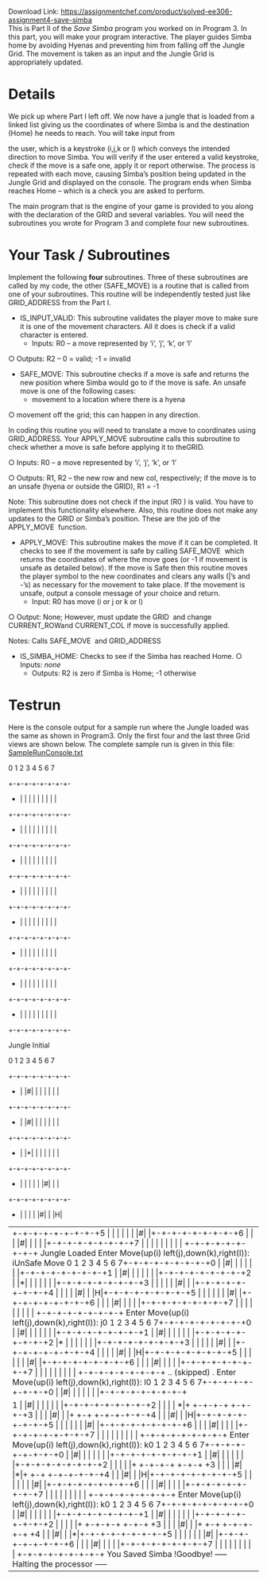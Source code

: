 Download Link: https://assignmentchef.com/product/solved-ee306-assignment4-save-simba
<br>
This is Part II of the​<em> Save Simba</em>​ program you worked on in Program 3.  In this part, you will make your program interactive. The player guides Simba home by avoiding Hyenas and preventing him from falling off the Jungle Grid. The movement is taken as an input and the Jungle Grid is appropriately updated.

<h1>Details</h1>

We pick up where Part I left off. We now have a jungle that is loaded from a linked list giving us the coordinates of where Simba is and the destination (Home) he needs to reach. You will take input from

the user, which is a keystroke (i,j,k or l) which conveys the intended direction to move Simba. You will verify if the user entered a valid keystroke, check if the move is a safe one, apply it or report otherwise. The process is repeated with each move, causing Simba’s position being updated in the Jungle Grid and displayed on the console. The program ends when Simba reaches Home – which is a check you are asked to perform.




The main program that is the engine of your game is provided to you along with the declaration of the GRID​ and several variables. You will need the subroutines you wrote for Program 3 and complete four new subroutines.




<h1>Your Task / Subroutines</h1>

Implement the following ​<strong>four </strong>​subroutines. Three of these subroutines are called by my code, the other (​SAFE_MOVE​) is a routine that is called from one of your subroutines. This routine will be independently tested  just like ​GRID_ADDRESS​ from the Part I.

<ul>

 <li>IS_INPUT_VALID​: This subroutine validates the player move to make sure it is one of the movement characters. All it does is check if a valid character is entered.

  <ul>

   <li>Inputs: ​R0​ – a move represented by ‘i’, ‘j’, ‘k’, or ‘l’</li>

  </ul></li>

</ul>

○ Outputs: ​R2​ – 0 = valid; -1 = invalid

<ul>

 <li>SAFE_MOVE​: This subroutine checks if a move is safe and returns the new position where Simba would go to if the move is safe. An unsafe move is one of the following cases:

  <ul>

   <li>movement to a location where there is a hyena</li>

  </ul></li>

</ul>

○ movement off the grid; this can happen in any direction.

In coding this routine you will need to translate a move to coordinates using ​GRID_ADDRESS​. Your ​APPLY_MOVE ​subroutine calls this subroutine to check whether a move is safe before applying it to the ​GRID​.

○ Inputs: ​R0​ – a move represented by ‘i’, ‘j’, ‘k’, or ‘l’

○ Outputs: ​R1​, ​R2​ – the new row and new col, respectively; if the move is to an unsafe (hyena or outside the ​GRID​), ​R1​ = -1

Note: This subroutine does not check if the input (R0​​ ) is valid. You have to implement this functionality elsewhere. Also, this routine does not make any updates to the GRID or Simba’s position. These are the job of the APPLY_MOVE ​​ function.

<ul>

 <li>APPLY_MOVE​: This subroutine makes the move if it can be completed. It checks to see if the movement is safe by calling SAFE_MOVE ​​ which returns the coordinates of where the move goes (or -1 if movement is unsafe as detailed below). If the move is Safe then this routine moves the player symbol to the new coordinates and clears any walls (|’s and -’s) as necessary for the movement to take place. If the movement is unsafe, output a console message of your choice and return.

  <ul>

   <li>Input: R0 has move (i or j or k or l)</li>

  </ul></li>

</ul>

○ Output: None; However, must update the GRID ​​ and change CURRENT_ROW ​​ and CURRENT_COL ​if move is successfully applied.

Notes:  Calls SAFE_MOVE ​​ and GRID_ADDRESS​




<ul>

 <li>IS_SIMBA_HOME​: Checks to see if the Simba has reached Home. ○ Inputs: <em>none</em>​

  <ul>

   <li>Outputs: R2​​ is zero if Simba is Home; -1 otherwise</li>

  </ul></li>

</ul>

<h1>Testrun</h1>

Here is the console output for a sample run where the Jungle loaded was the same as shown in Program3. Only the first four and the last three Grid views are shown below. The complete sample run is given in this file: <u><a href="https://drive.google.com/open?id=17JkgGRYQn1zIza-N5ek9d5n-1HpslGEJ">SampleRunConsole.tx</a>​ </u><u><a href="https://drive.google.com/open?id=17JkgGRYQn1zIza-N5ek9d5n-1HpslGEJ">t</a></u>







0 1 2 3 4 5 6 7

+-+-+-+-+-+-+-+-


<ul>

 <li>| | | | | | | | |</li>

</ul>

+-+-+-+-+-+-+-+-


<ul>

 <li>| | | | | | | | |</li>

</ul>

+-+-+-+-+-+-+-+-


<ul>

 <li>| | | | | | | | |</li>

</ul>

+-+-+-+-+-+-+-+-


<ul>

 <li>| | | | | | | | |</li>

</ul>

+-+-+-+-+-+-+-+-


<ul>

 <li>| | | | | | | | |</li>

</ul>

+-+-+-+-+-+-+-+-


<ul>

 <li>| | | | | | | | |</li>

</ul>

+-+-+-+-+-+-+-+-


<ul>

 <li>| | | | | | | | |</li>

</ul>

+-+-+-+-+-+-+-+-


<ul>

 <li>| | | | | | | | |</li>

</ul>

+-+-+-+-+-+-+-+-





Jungle Initial




0 1 2 3 4 5 6 7

+-+-+-+-+-+-+-+-


<ul>

 <li>| |#| | | | | | |</li>

</ul>

+-+-+-+-+-+-+-+-


<ul>

 <li>| |#| | | | | | |</li>

</ul>

+-+-+-+-+-+-+-+-


<ul>

 <li>| |*| | | | | | |</li>

</ul>

+-+-+-+-+-+-+-+-


<ul>

 <li>| | | | | |#| | |</li>

</ul>

+-+-+-+-+-+-+-+-


<ul>

 <li>| | | | |#| | |H|</li>

</ul>




<table width="0">

 <tbody>

  <tr>

   <td width="624">  +-+-+-+-+-+-+-+-+5         | | | | | | |#| |+-+-+-+-+-+-+-+-+6         | | | |#| | | | |+-+-+-+-+-+-+-+-+7         | | | | | | | | |   +-+-+-+-+-+-+-+-+ Jungle Loaded Enter Move(up(i) left(j),down(k),right(l)): iUnSafe Move 0 1 2 3 4 5 6 7+-+-+-+-+-+-+-+-+0         | |#| | | | | | |+-+-+-+-+-+-+-+-+1         | |#| | | | | | |+-+-+-+-+-+-+-+-+2         | |*| | | | | | |+-+-+-+-+-+-+-+-+3         | | | | | |#| | |+-+-+-+-+-+-+-+-+4         | | | | |#| | |H|+-+-+-+-+-+-+-+-+5         | | | | | | |#| |+-+-+-+-+-+-+-+-+6         | | | |#| | | | |+-+-+-+-+-+-+-+-+7         | | | | | | | | |   +-+-+-+-+-+-+-+-+ Enter Move(up(i) left(j),down(k),right(l)): j0 1 2 3 4 5 6 7+-+-+-+-+-+-+-+-+0         | |#| | | | | | |+-+-+-+-+-+-+-+-+1         | |#| | | | | | |+-+-+-+-+-+-+-+-+2         |*  | | | | | | |+-+-+-+-+-+-+-+-+3         | | | | | |#| | |+-+-+-+-+-+-+-+-+4         | | | | |#| | |H|+-+-+-+-+-+-+-+-+5         | | | | | | |#| |+-+-+-+-+-+-+-+-+6         | | | |#| | | | |+-+-+-+-+-+-+-+-+7         | | | | | | | | |   +-+-+-+-+-+-+-+-+ .. (skipped) . Enter Move(up(i) left(j),down(k),right(l)): l0 1 2 3 4 5 6 7+-+-+-+-+-+-+-+-+0 | |#| | | | | | |+-+-+-+-+-+-+-+-+</td>

  </tr>

  <tr>

   <td width="624">1         | |#| | | | | | |+-+-+-+-+-+-+-+-+2         |   | | |      *|+ +-+-+-+ +-+-+-+3         | | |     |#| | |+ +-+ +-+-+-+-+-+4         |     | |#| | |H|+-+-+-+-+-+-+-+-+5         | | | | | | |#| |+-+-+-+-+-+-+-+-+6         | | | |#| | | | |+-+-+-+-+-+-+-+-+7         | | | | | | | | |   +-+-+-+-+-+-+-+-+ Enter Move(up(i) left(j),down(k),right(l)): k0 1 2 3 4 5 6 7+-+-+-+-+-+-+-+-+0         | |#| | | | | | |+-+-+-+-+-+-+-+-+1         | |#| | | | | | |+-+-+-+-+-+-+-+-+2         |   | | |       |+ +-+-+-+ +-+-+ +3         | | |     |#| |*|+ +-+ +-+-+-+-+-+4         |     | |#| | |H|+-+-+-+-+-+-+-+-+5         | | | | | | |#| |+-+-+-+-+-+-+-+-+6         | | | |#| | | | |+-+-+-+-+-+-+-+-+7         | | | | | | | | |   +-+-+-+-+-+-+-+-+ Enter Move(up(i) left(j),down(k),right(l)): k0 1 2 3 4 5 6 7+-+-+-+-+-+-+-+-+0         | |#| | | | | | |+-+-+-+-+-+-+-+-+1         | |#| | | | | | |+-+-+-+-+-+-+-+-+2         |   | | |       |+ +-+-+-+ +-+-+ +3         | | |     |#| | |+ +-+ +-+-+-+-+ +4         |     | |#| | |*|+-+-+-+-+-+-+-+-+5         | | | | | | |#| |+-+-+-+-+-+-+-+-+6         | | | |#| | | | |+-+-+-+-+-+-+-+-+7         | | | | | | | | |   +-+-+-+-+-+-+-+-+ You Saved Simba !Goodbye! —– Halting the processor —– </td>

  </tr>

 </tbody>

</table>



